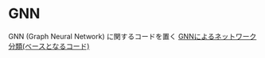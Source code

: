 # GNN
GNN (Graph Neural Network) に関するコードを置く
<a href="GNN_classification_base.ipynb">GNNによるネットワーク分類(ベースとなるコード)</a>
